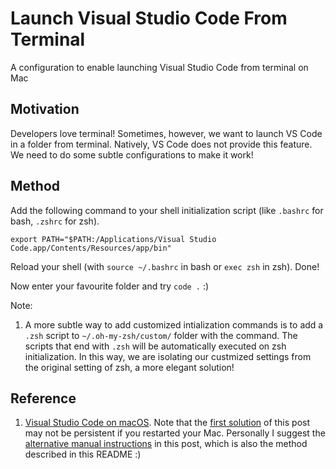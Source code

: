 # Launch Visual Studio Code From Terminal
A configuration to enable launching Visual Studio Code from terminal on Mac

## Motivation
Developers love terminal! Sometimes, however, we want to launch VS Code in a folder from terminal. Natively, VS Code does not provide this feature. We need to do some subtle configurations to make it work!

## Method
Add the following command to your shell initialization script (like `.bashrc` for bash, `.zshrc` for zsh). 

`export PATH="$PATH:/Applications/Visual Studio Code.app/Contents/Resources/app/bin"`

Reload your shell (with `source ~/.bashrc` in bash or `exec zsh` in zsh). Done!

Now enter your favourite folder and try `code .` :)

Note:
1. A more subtle way to add customized intialization commands is to add a `.zsh` script to `~/.oh-my-zsh/custom/` folder with the command. The scripts that end with `.zsh` will be automatically executed on zsh initialization. In this way, we are isolating our custmized settings from the original setting of zsh, a more elegant solution!

## Reference
1. [Visual Studio Code on macOS](https://code.visualstudio.com/docs/setup/mac#_alternative-manual-instructions). Note that the [first solution](https://code.visualstudio.com/docs/setup/mac#_launching-from-the-command-line) of this post may not be persistent if you restarted your Mac. Personally I suggest the [alternative manual instructions](https://code.visualstudio.com/docs/setup/mac#_alternative-manual-instructions) in this post, which is also the method described in this README :)
